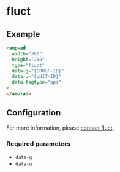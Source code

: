 # fluct

## Example

```html
<amp-ad
  width="300"
  height="250"
  type="fluct"
  data-g="{GROUP-ID}"
  data-u="{UNIT-ID}"
  data-tagtype="api"
>
</amp-ad>
```

## Configuration

For more information, please [contact fluct](https://en.fluct.jp/).

### Required parameters

-   `data-g`
-   `data-u`
